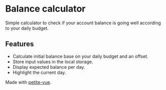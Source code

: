 # Balance calculator

Simple calculator to check if your account balance is going well according to your daily budget.

## Features

- Calculate initial balance base on your daily budget and an offset.
- Store input values in the local storage.
- Display expected balance per day.
- Highlight the current day.

Made with [petite-vue](https://github.com/vuejs/petite-vue).
